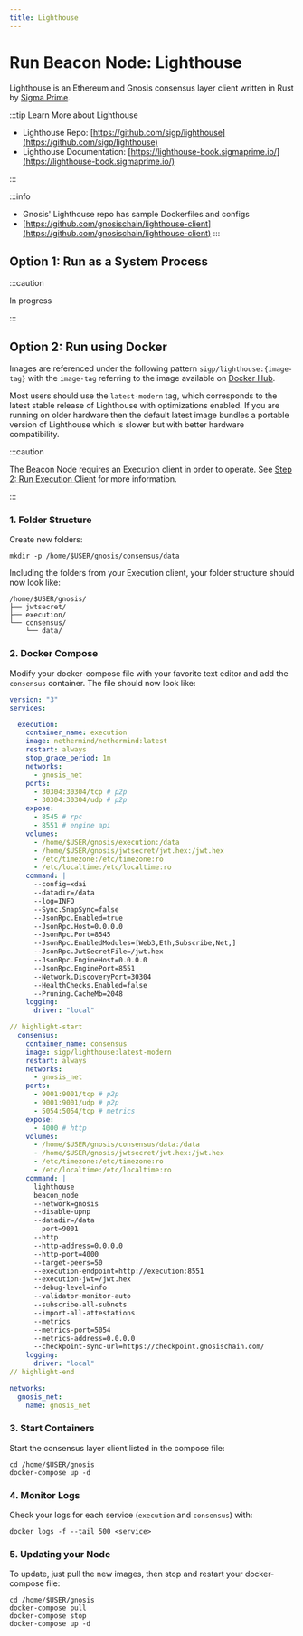 ```yaml
---
title: Lighthouse
---
```


# Run Beacon Node: Lighthouse

Lighthouse is an Ethereum and Gnosis consensus layer client written in Rust by [Sigma Prime](https://lighthouse.sigmaprime.io/).

:::tip Learn More about Lighthouse

- Lighthouse Repo: [https://github.com/sigp/lighthouse](https://github.com/sigp/lighthouse)
- Lighthouse Documentation: [https://lighthouse-book.sigmaprime.io/](https://lighthouse-book.sigmaprime.io/) 

:::

:::info 
- Gnosis' Lighthouse repo has sample Dockerfiles and configs
- [https://github.com/gnosischain/lighthouse-client](https://github.com/gnosischain/lighthouse-client)
:::
## Option 1: Run as a System Process

:::caution

In progress

:::

## Option 2: Run using Docker

Images are referenced under the following pattern `sigp/lighthouse:{image-tag}` with the `image-tag` referring to the image available on [Docker Hub](https://hub.docker.com/r/sigp/lighthouse/tags).

Most users should use the `latest-modern` tag, which corresponds to the latest stable release of Lighthouse with optimizations enabled. If you are running on older hardware then the default latest image bundles a portable version of Lighthouse which is slower but with better hardware compatibility.

:::caution

The Beacon Node requires an Execution client in order to operate. See [Step 2: Run Execution Client](http://localhost:3000/node/guide/execution) for more information.

:::


### 1. Folder Structure

Create new folders:

```shell
mkdir -p /home/$USER/gnosis/consensus/data
```

Including the folders from your Execution client, your folder structure should now look like:

```shell
/home/$USER/gnosis/
├── jwtsecret/
├── execution/
└── consensus/
    └── data/
```

### 2. Docker Compose

Modify your docker-compose file with your favorite text editor and add the `consensus` container. The file should now look like:

```yaml title="/home/$USER/gnosis/docker-compose.yml" showLineNumbers
version: "3"
services:

  execution:
    container_name: execution
    image: nethermind/nethermind:latest
    restart: always
    stop_grace_period: 1m
    networks:
      - gnosis_net
    ports:
      - 30304:30304/tcp # p2p
      - 30304:30304/udp # p2p
    expose:
      - 8545 # rpc
      - 8551 # engine api
    volumes:
      - /home/$USER/gnosis/execution:/data
      - /home/$USER/gnosis/jwtsecret/jwt.hex:/jwt.hex
      - /etc/timezone:/etc/timezone:ro
      - /etc/localtime:/etc/localtime:ro
    command: |
      --config=xdai
      --datadir=/data
      --log=INFO
      --Sync.SnapSync=false
      --JsonRpc.Enabled=true
      --JsonRpc.Host=0.0.0.0
      --JsonRpc.Port=8545
      --JsonRpc.EnabledModules=[Web3,Eth,Subscribe,Net,]
      --JsonRpc.JwtSecretFile=/jwt.hex
      --JsonRpc.EngineHost=0.0.0.0
      --JsonRpc.EnginePort=8551
      --Network.DiscoveryPort=30304
      --HealthChecks.Enabled=false
      --Pruning.CacheMb=2048
    logging:
      driver: "local"

// highlight-start
  consensus:
    container_name: consensus
    image: sigp/lighthouse:latest-modern
    restart: always
    networks:
      - gnosis_net
    ports:
      - 9001:9001/tcp # p2p
      - 9001:9001/udp # p2p
      - 5054:5054/tcp # metrics
    expose:
      - 4000 # http
    volumes:
      - /home/$USER/gnosis/consensus/data:/data
      - /home/$USER/gnosis/jwtsecret/jwt.hex:/jwt.hex
      - /etc/timezone:/etc/timezone:ro
      - /etc/localtime:/etc/localtime:ro
    command: |
      lighthouse
      beacon_node
      --network=gnosis
      --disable-upnp
      --datadir=/data
      --port=9001
      --http
      --http-address=0.0.0.0
      --http-port=4000
      --target-peers=50
      --execution-endpoint=http://execution:8551
      --execution-jwt=/jwt.hex
      --debug-level=info
      --validator-monitor-auto
      --subscribe-all-subnets
      --import-all-attestations
      --metrics
      --metrics-port=5054
      --metrics-address=0.0.0.0
      --checkpoint-sync-url=https://checkpoint.gnosischain.com/
    logging:
      driver: "local"
// highlight-end

networks:
  gnosis_net:
    name: gnosis_net
```


### 3. Start Containers

Start the consensus layer client listed in the compose file:

```shell
cd /home/$USER/gnosis
docker-compose up -d
```

### 4. Monitor Logs

Check your logs for each service (`execution` and `consensus`) with:

```shell
docker logs -f --tail 500 <service>
```

### 5. Updating your Node

To update, just pull the new images, then stop and restart your docker-compose file:

```shell
cd /home/$USER/gnosis
docker-compose pull
docker-compose stop
docker-compose up -d
```
